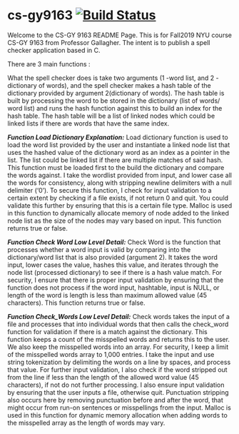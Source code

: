 # cs-gy9163 [![Build Status](https://travis-ci.org/joegumke/cs-gy9163.svg?branch=master)](https://travis-ci.org/joegumke/cs-gy9163)

Welcome to the CS-GY 9163 README Page. This is for Fall2019 NYU course CS-GY 9163 from Professor Gallagher. 
The intent is to publish a spell checker application based in C.

There are 3 main functions : 

What the spell checker does is take two arguments (1 -word list, and 2 - dictionary of words), and the spell checker makes a hash table of the dictionary provided by argument 2(dictionary of words). The hash table is built by processing the word to be stored in the dictionary (list of words/ word list) and runs the hash function against this to build an index for the hash table. The hash table will be a list of linked nodes which could be linked lists if there are words that have the same index. 

***Function Load Dictionary Explanation:***
Load dictionary function is used to load the word list provided by the user and instantiate a linked node list that uses the hashed value of the dictionary word as an index as a pointer in the list. The list could be linked list if there are multiple matches of said hash. This function must be loaded first to the build the dictionary and compare the words against. I take the wordlist provided from input, and lower case all the words for consistency, along with stripping newline delimiters with a null delimiter (‘0’). To secure this function, I check for input validation to a certain extent by checking if a file exists, if not return 0 and quit. You could validate this further by ensuring that this is a certain file type. Malloc is used in this function to dynamically allocate memory of node added to the linked node list as the size of the nodes may vary based on input. This function returns true or false.

***Function Check Word Low Level Detail:***
Check Word is the function that processes whether a word input is valid by comparing into the dictionary/word list that is also provided (argument 2). It takes the word input, lower cases the value, hashes this value, and iterates through the node list (processed dictionary) to see if there is a hash value match. For security, I ensure that there is proper input validation by ensuring that the function does not process if the word input, hashtable, input is NULL, or length of the word is length is less than maximum allowed value (45 characters). This function returns true or false.

***Function Check_Words Low Level Detail:***
Check words takes the input of a file and processes that into individual words that then calls the check_word function for validation if there is a match against the dictionary. This function keeps a count of the misspelled words and returns this to the user. We also keep the misspelled words into an array. For security, I keep a limit of the misspelled words array to 1,000 entries. I take the input and use string tokenization by delimiting the words on a line by spaces, and process that value. For further input validation, I also check if the word stripped out from the line if less than the length of the allowed word value (45 characters), if not do not further processing. I also ensure input validation by ensuring that the user inputs a file, otherwise quit. Punctuation stripping also occurs here by removing punctuation before and after the word, that might occur from run-on sentences or misspellings from the input. Malloc is used in this function for dynamic memory allocation when adding words to the misspelled array as the length of words may vary.
